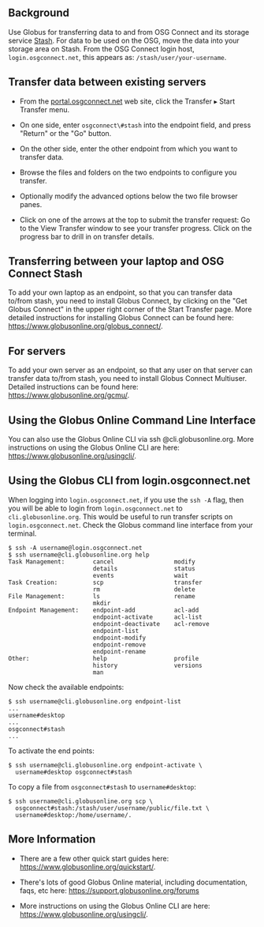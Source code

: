 [title]: - "Data transfer with Globus"

Background
----------

Use Globus for transferring data to and from OSG Connect and its storage
service [Stash](<http://stash.osgconnect.net/>).  For data to be used on the
OSG, move the data into your storage area on Stash. From the OSG Connect login
host, `login.osgconnect.net`, this appears as: `/stash/user/your-username`.

Transfer data between existing servers
--------------------------------------

-   From the [portal.osgconnect.net](<http://portal.osgconnect.net/>) web site,
    click the Transfer ▸ Start Transfer menu.

-   On one side, enter `osgconnect\#stash` into the endpoint field, and press
    "Return" or the "Go" button.  

-   On the other side, enter the other endpoint from which you want to transfer
    data.

-   Browse the files and folders on the two endpoints to configure you transfer.

-   Optionally modify the advanced options below the two file browser panes.

-   Click on one of the arrows at the top to submit the transfer request: Go to
    the View Transfer window to see your transfer progress.  Click on the
    progress bar to drill in on transfer details.

Transferring between your laptop and OSG Connect Stash
------------------------------------------------------

To add your own laptop as an endpoint, so that you can transfer data to/from
stash, you need to install Globus Connect, by clicking on the "Get Globus
Connect" in the upper right corner of the Start Transfer page. More detailed
instructions for installing Globus Connect can be found
here: <https://www.globusonline.org/globus_connect/>.

 

For servers
-----------

To add your own server as an endpoint, so that any user on that server can
transfer data to/from stash, you need to install Globus Connect Multiuser.
Detailed instructions can be found here: <https://www.globusonline.org/gcmu/>. 

 

Using the Globus Online Command Line Interface
----------------------------------------------

You can also use the Globus Online CLI via ssh
<your-user-name>@cli.globusonline.org. More
instructions on using the Globus Online CLI are
here: <https://www.globusonline.org/usingcli/>.

 

Using the Globus CLI from login.osgconnect.net
----------------------------------------------

When logging into `login.osgconnect.net`, if you use the `ssh -A`
flag, then you will be able to login from `login.osgconnect.net`
to `cli.globusonline.org`.   This would be useful to run transfer
scripts on `login.osgconnect.net`. Check the Globus command line
interface from your terminal.

 

	$ ssh -A username@login.osgconnect.net
	$ ssh username@cli.globusonline.org help
	Task Management:        cancel                 modify
	                        details                status
	                        events                 wait
	Task Creation:          scp                    transfer
	                        rm                     delete
	File Management:        ls                     rename
	                        mkdir
	Endpoint Management:    endpoint-add           acl-add
	                        endpoint-activate      acl-list
	                        endpoint-deactivate    acl-remove
	                        endpoint-list         
	                        endpoint-modify
	                        endpoint-remove
	                        endpoint-rename
	Other:                  help                   profile
	                        history                versions
	                        man

Now check the available endpoints:

	$ ssh username@cli.globusonline.org endpoint-list
	...
	username#desktop  
	...
	osgconnect#stash
	...

To activate the end points:

	$ ssh username@cli.globusonline.org endpoint-activate \
	  username#desktop osgconnect#stash

To copy a file from `osgconnect#stash` to `username#desktop`:

	$ ssh username@cli.globusonline.org scp \
	  osgconnect#stash:/stash/user/username/public/file.txt \
	  username#desktop:/home/username/.
 

More Information
----------------

-   There are a few other quick start guides
    here: <https://www.globusonline.org/quickstart/>.  

-   There's lots of good Globus Online material, including documentation, faqs,
    etc here: <https://support.globusonline.org/forums>

-   More instructions on using the Globus Online CLI are
    here: <https://www.globusonline.org/usingcli/>.

